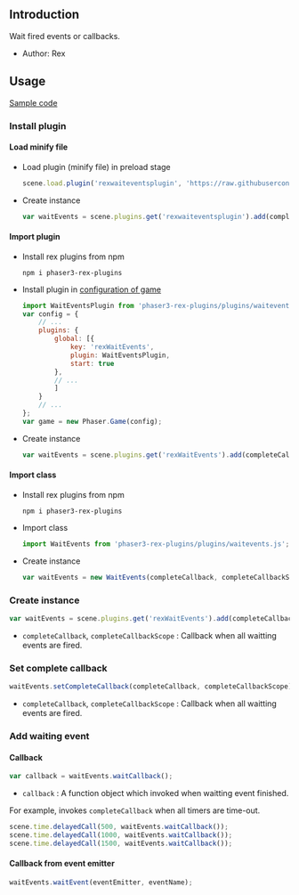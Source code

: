 ## Introduction

Wait fired events or callbacks.

- Author: Rex

## Usage

[Sample code](https://github.com/rexrainbow/phaser3-rex-notes/tree/master/examples/waitevents)

### Install plugin

#### Load minify file

- Load plugin (minify file) in preload stage
    ```javascript
    scene.load.plugin('rexwaiteventsplugin', 'https://raw.githubusercontent.com/rexrainbow/phaser3-rex-notes/master/dist/rexwaiteventsplugin.min.js', true);
    ```
- Create instance
    ```javascript
    var waitEvents = scene.plugins.get('rexwaiteventsplugin').add(completeCallback, completeCallbackScope);
    ```

#### Import plugin

- Install rex plugins from npm
    ```
    npm i phaser3-rex-plugins
    ```
- Install plugin in [configuration of game](game.md#configuration)
    ```javascript
    import WaitEventsPlugin from 'phaser3-rex-plugins/plugins/waitevents-plugin.js';
    var config = {
        // ...
        plugins: {
            global: [{
                key: 'rexWaitEvents',
                plugin: WaitEventsPlugin,
                start: true
            },
            // ...
            ]
        }
        // ...
    };
    var game = new Phaser.Game(config);
    ```
- Create instance
    ```javascript
    var waitEvents = scene.plugins.get('rexWaitEvents').add(completeCallback, completeCallbackScope);
    ```

#### Import class

- Install rex plugins from npm
    ```
    npm i phaser3-rex-plugins
    ```
- Import class
    ```javascript
    import WaitEvents from 'phaser3-rex-plugins/plugins/waitevents.js';
    ```
- Create instance
    ```javascript
    var waitEvents = new WaitEvents(completeCallback, completeCallbackScope);
    ```

### Create instance

```javascript
var waitEvents = scene.plugins.get('rexWaitEvents').add(completeCallback, completeCallbackScope);
```

- `completeCallback`, `completeCallbackScope` : Callback when all waitting events are fired.

### Set complete callback

```javascript
waitEvents.setCompleteCallback(completeCallback, completeCallbackScope);
```

- `completeCallback`, `completeCallbackScope` : Callback when all waitting events are fired.

### Add waiting event

#### Callback

```javascript
var callback = waitEvents.waitCallback();
```

- `callback` : A function object which invoked when waitting event finished.

For example, invokes `completeCallback` when all timers are time-out.

```javascript
scene.time.delayedCall(500, waitEvents.waitCallback());
scene.time.delayedCall(1000, waitEvents.waitCallback());
scene.time.delayedCall(1500, waitEvents.waitCallback());
```

#### Callback from event emitter

```javascript
waitEvents.waitEvent(eventEmitter, eventName);
```